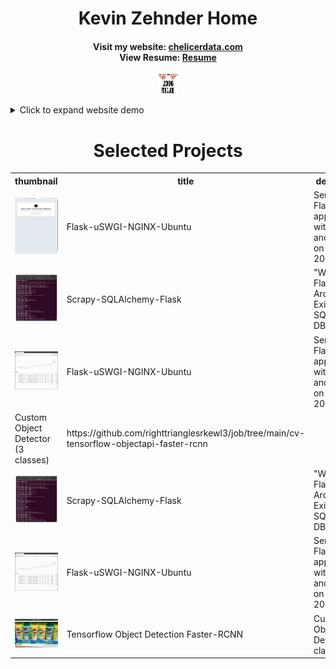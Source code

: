 <p align="center">
	<h1 style="text-align: center">
		Kevin Zehnder Home</h1>
  		<h4 style="text-align: center">
		Visit my website: 
	<a href="https://chelicerdata.com/" title="Personal Website">chelicerdata.com</a>
	<br>
		View Resume:
	<a href="https://github.com/righttrianglesrkewl3/job/blob/main/docs/imgs/KEVIN_ZEHNDER_jan2021_u_git.pdf" title="Resume">Resume</a> 
		</h4>
</p>

<p align="center">
  <img src="docs/imgs/job1_resized.jpeg" style="width:32px;height:32px;">
</p>

<details>
<summary>Click to expand website demo</summary>
<p align="center">
  <img src="docs/imgs/website.gif">
</p>
</details>

<div class="content">
    <h1 style="text-align: center">Selected Projects</h1>
    <table>
        <tr>
            <th>thumbnail</th>
	    <th>title</th>
            <th>description</th>
            <th>code</th>
        </tr>
	<tr>
		<td><img src="https://github.com/righttrianglesrkewl3/job/blob/main/docs/imgs/website.gif"></td>
                <td>Flask-uSWGI-NGINX-Ubuntu</td>
                <td>Serving Flask applications with uWSGI and NGINX on Ubuntu 20</td>
                <td>https://github.com/righttrianglesrkewl3/job/tree/main/flask-nginx-uwsgi-digital-ocean-webhost</td>
            </tr>
            <tr>
		<td><img src="https://github.com/righttrianglesrkewl3/job/blob/main/docs/imgs/scrapy_results_screenshot.png"></td>
                <td>Scrapy-SQLAlchemy-Flask</td>
                <td>"Wrapping" Flask App Around Existing SQLAlchemy DB</td>
                <td>https://github.com/righttrianglesrkewl3/job/tree/main/hockey_ref_project</td>
            </tr>
	    <tr>
	    <td><img src="https://github.com/righttrianglesrkewl3/job/blob/main/docs/imgs/dash_sp500.gif"></td>
	    <td>Flask-uSWGI-NGINX-Ubuntu</td>
	    <td>Serving Flask applications with uWSGI and NGINX on Ubuntu 20</td>
	    <td>https://github.com/righttrianglesrkewl3/job/tree/main/flask-nginx-uwsgi-digital-ocean-webhost</td>
            </tr>  <td>Custom Object Detector (3 classes)</td>
                <td>https://github.com/righttrianglesrkewl3/job/tree/main/cv-tensorflow-objectapi-faster-rcnn</td>
            </tr>
	    <tr>
		<td><img src="https://github.com/righttrianglesrkewl3/job/blob/main/docs/imgs/scrapy_results_screenshot.png"></td>
                <td>Scrapy-SQLAlchemy-Flask</td>
                <td>"Wrapping" Flask App Around Existing SQLAlchemy DB</td>
                <td>https://github.com/righttrianglesrkewl3/job/tree/main/hockey_ref_project</td>
            </tr>
	    <tr>
	    <td><img src="https://github.com/righttrianglesrkewl3/job/blob/main/docs/imgs/dash_sp500.gif"></td>
	    <td>Flask-uSWGI-NGINX-Ubuntu</td>
	    <td>Serving Flask applications with uWSGI and NGINX on Ubuntu 20</td>
	    <td>https://github.com/righttrianglesrkewl3/job/tree/main/flask-nginx-uwsgi-digital-ocean-webhost</td>
            </tr>
	    <tr>
                <td><img src="https://github.com/righttrianglesrkewl3/job/blob/main/docs/imgs/usage1.png"></td>
                <td>Tensorflow Object Detection Faster-RCNN</td>
                <td>Custom Object Detector (2 classes)</td>
                <td>https://github.com/righttrianglesrkewl3/job/tree/main/cv-sanitizer-detector</td>
            </tr>
    </table>
